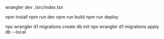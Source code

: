 wrangler dev ./src/index.tsx

npm install
npm run dev
npm run build
npm run deploy

npx wrangler d1 migrations create db init
npx wrangler d1 migrations apply db --local
